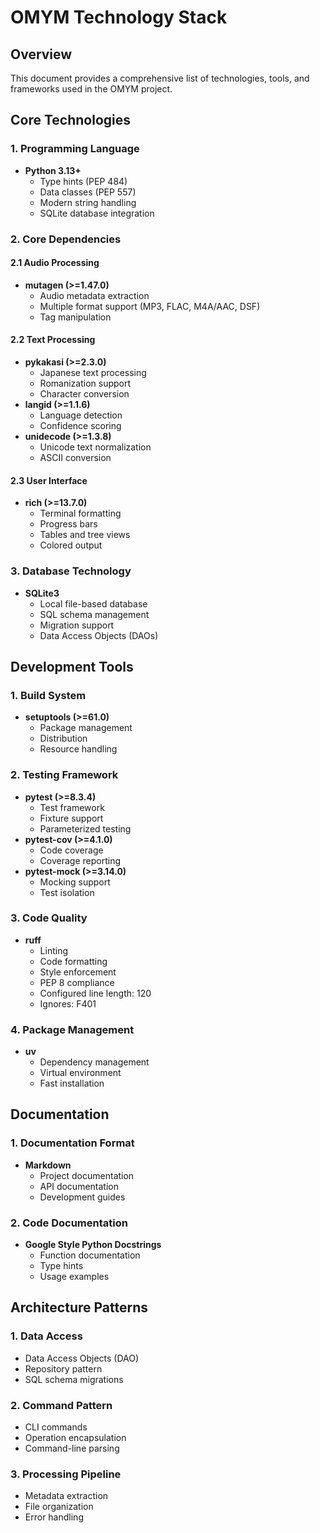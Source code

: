 # OMYM Technology Stack

## Overview
This document provides a comprehensive list of technologies, tools, and frameworks used in the OMYM project.

## Core Technologies

### 1. Programming Language
- **Python 3.13+**
  - Type hints (PEP 484)
  - Data classes (PEP 557)
  - Modern string handling
  - SQLite database integration

### 2. Core Dependencies

#### 2.1 Audio Processing
- **mutagen (>=1.47.0)**
  - Audio metadata extraction
  - Multiple format support (MP3, FLAC, M4A/AAC, DSF)
  - Tag manipulation

#### 2.2 Text Processing
- **pykakasi (>=2.3.0)**
  - Japanese text processing
  - Romanization support
  - Character conversion
- **langid (>=1.1.6)**
  - Language detection
  - Confidence scoring
- **unidecode (>=1.3.8)**
  - Unicode text normalization
  - ASCII conversion

#### 2.3 User Interface
- **rich (>=13.7.0)**
  - Terminal formatting
  - Progress bars
  - Tables and tree views
  - Colored output

### 3. Database Technology
- **SQLite3**
  - Local file-based database
  - SQL schema management
  - Migration support
  - Data Access Objects (DAOs)

## Development Tools

### 1. Build System
- **setuptools (>=61.0)**
  - Package management
  - Distribution
  - Resource handling

### 2. Testing Framework
- **pytest (>=8.3.4)**
  - Test framework
  - Fixture support
  - Parameterized testing
- **pytest-cov (>=4.1.0)**
  - Code coverage
  - Coverage reporting
- **pytest-mock (>=3.14.0)**
  - Mocking support
  - Test isolation

### 3. Code Quality
- **ruff**
  - Linting
  - Code formatting
  - Style enforcement
  - PEP 8 compliance
  - Configured line length: 120
  - Ignores: F401

### 4. Package Management
- **uv**
  - Dependency management
  - Virtual environment
  - Fast installation

## Documentation

### 1. Documentation Format
- **Markdown**
  - Project documentation
  - API documentation
  - Development guides

### 2. Code Documentation
- **Google Style Python Docstrings**
  - Function documentation
  - Type hints
  - Usage examples

## Architecture Patterns

### 1. Data Access
- Data Access Objects (DAO)
- Repository pattern
- SQL schema migrations

### 2. Command Pattern
- CLI commands
- Operation encapsulation
- Command-line parsing

### 3. Processing Pipeline
- Metadata extraction
- File organization
- Error handling
